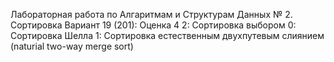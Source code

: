 Лабораторная работа по Алгаритмам и Структурам Данных № 2. Сортировка Вариант 19 (201): Оценка 4
2: Сортировка выбором
0: Сортировка Шелла
1: Сортировка естественным двухпутевым слиянием (naturial two-way merge sort)
